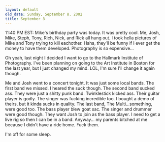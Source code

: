 ```yaml
---
layout: default
old_date: Sunday, September 8, 2002
title: September 8
---
```


11:40 PM EST: Mike's birthday party was today. It was pretty cool. Me, Josh,
Mike, Steph, Tony, Rich, Nick, and Rick all hung out. I took hella pictures of
Mike and Tony trying to kill eachother. Haha, they'll be funny if I ever get
the money to have them developed. Photography is so expensive...

Oh yeah, last night I decided I want to go to the Hallmark Institute of
Photography. I've been planning on going to the Art Institute in Boston for
the last year, but I just changed my mind. LOL, I'm sure I'll change it again
though.

Me and Josh went to a concert tonight. It was just some local bands. The first
band we missed. I heared the suck though. The second band sucked ass. They
were just a shitty punk band. Twinklestick kicked ass. Their guitar player is
godly. The singer was fucking incredible too. I bought a demo of theirs, but
it kinda sucks in quality. The last band, The Multi...something, were good
too. The bass player blew goat sac. The singer and drummer were good though.
They want Josh to join as the bass player. I need to get a live rig so then I
can be in a band. Anyway... my parents bitched at me because I didn't have a
ride home. Fuck them.

I'm off for some sleep.
